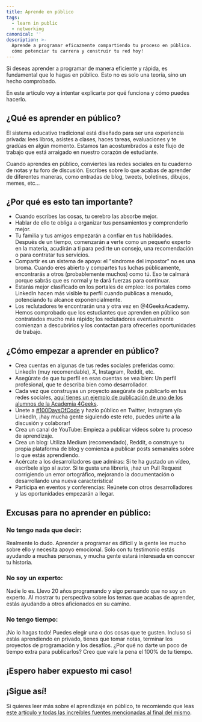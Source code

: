 ```yaml
---
title: Aprende en público
tags:
  - learn in public
  - networking
canonical: ''
description: >-
  Aprende a programar eficazmente compartiendo tu proceso en público. ¡Descubre
  cómo potenciar tu carrera y construir tu red hoy!
---
```

Si deseas aprender a programar de manera eficiente y rápida, es fundamental que lo hagas en público. Esto no es solo una teoría, sino un hecho comprobado.  

En este artículo voy a intentar explicarte por qué funciona y cómo puedes hacerlo.

## ¿Qué es aprender en público?

El sistema educativo tradicional está diseñado para ser una experiencia privada: lees libros, asistes a clases, haces tareas, evaluaciones y te gradúas en algún momento. Estamos tan acostumbrados a este flujo de trabajo que está arraigado en nuestro corazón de estudiante.

Cuando aprendes en público, conviertes las redes sociales en tu cuaderno de notas y tu foro de discusión. Escribes sobre lo que acabas de aprender de diferentes maneras, como entradas de blog, tweets, boletines, dibujos, memes, etc...

## ¿Por qué es esto tan importante?

- Cuando escribes las cosas, tu cerebro las absorbe mejor.
- Hablar de ello te obliga a organizar tus pensamientos y comprenderlo mejor.
- Tu familia y tus amigos empezarán a confiar en tus habilidades. Después de un tiempo, comenzarán a verte como un pequeño experto en la materia, acudirán a ti para pedirte un consejo, una recomendación o para contratar tus servicios.
- Compartir es un sistema de apoyo: el "síndrome del impostor" no es una broma. Cuando eres abierto y compartes tus luchas públicamente, encontrarás a otros (probablemente muchos) como tú. Eso te calmará porque sabrás que es normal y te dará fuerzas para continuar.
- Estarás mejor clasificado en los portales de empleo: los portales como LinkedIn hacen más visible tu perfil cuando publicas a menudo, potenciando tu alcance exponencialmente.
- Los reclutadores te encontrarán una y otra vez en @4GeeksAcademy. Hemos comprobado que los estudiantes que aprenden en público son contratados mucho más rápido; los reclutadores eventualmente comienzan a descubrirlos y los contactan para ofrecerles oportunidades de trabajo.

## ¿Cómo empezar a aprender en público?

- Crea cuentas en algunas de tus redes sociales preferidas como: LinkedIn (muy recomendable), X, Instagram, Reddit, etc.
- Asegúrate de que tu perfil en esas cuentas se vea bien: Un perfil profesional, que te describa bien como desarrollador.
- Cada vez que construyas un proyecto asegúrate de publicarlo en tus redes sociales, [aquí tienes un ejemplo de publicación de uno de los alumnos de la Academia 4Geeks](https://www.linkedin.com/feed/update/urn:li:activity:6750086679345815552/).
- Únete a [#100DaysOfCode](https://www.100daysofcode.com/) y hazlo público en Twitter, Instagram y/o LinkedIn, ¡hay mucha gente siguiendo este reto, puedes unirte a la discusión y colaborar!
- Crea un canal de YouTube: Empieza a publicar vídeos sobre tu proceso de aprendizaje.
- Crea un blog: Utiliza Medium (recomendado), Reddit, o construye tu propia plataforma de blog y comienza a publicar posts semanales sobre lo que estás aprendiendo.
- Acércate a los desarrolladores que admiras: Si te ha gustado un vídeo, escríbele algo al autor. Si te gusta una librería, ¡haz un Pull Request corrigiendo un error ortográfico, mejorando la documentación o desarrollando una nueva característica!
- Participa en eventos y conferencias: Reúnete con otros desarrolladores y las oportunidades empezarán a llegar.

## Excusas para no aprender en público:

### No tengo nada que decir:
Realmente lo dudo. Aprender a programar es difícil y la gente lee mucho sobre ello y necesita apoyo emocional. Solo con tu testimonio estás ayudando a muchas personas, y mucha gente estará interesada en conocer tu historia.

### No soy un experto: 
Nadie lo es. Llevo 20 años programando y sigo pensando que no soy un experto. Al mostrar tu perspectiva sobre los temas que acabas de aprender, estás ayudando a otros aficionados en su camino.

### No tengo tiempo: 
¡No lo hagas todo! Puedes elegir una o dos cosas que te gusten. Incluso si estás aprendiendo en privado, tienes que tomar notas, terminar los proyectos de programación y los desafíos. ¿Por qué no darte un poco de tiempo extra para publicarlos? Creo que vale la pena el 100% de tu tiempo.

## ¡Espero haber expuesto mi caso!

## ¡Sigue así!

Si quieres leer más sobre el aprendizaje en público, te recomiendo que leas [este artículo y todas las increíbles fuentes mencionadas al final del mismo](https://www.swyx.io/learn-in-public/).
